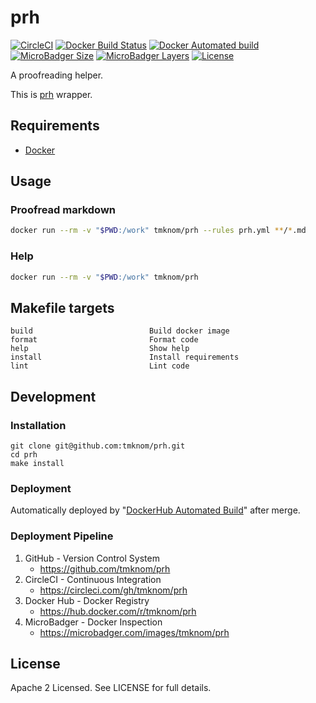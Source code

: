 # prh

[![CircleCI](https://circleci.com/gh/tmknom/prh.svg?style=svg)](https://circleci.com/gh/tmknom/prh)
[![Docker Build Status](https://img.shields.io/docker/build/tmknom/prh.svg)](https://hub.docker.com/r/tmknom/prh/builds/)
[![Docker Automated build](https://img.shields.io/docker/automated/tmknom/prh.svg)](https://hub.docker.com/r/tmknom/prh/)
[![MicroBadger Size](https://img.shields.io/microbadger/image-size/tmknom/prh.svg)](https://microbadger.com/images/tmknom/prh)
[![MicroBadger Layers](https://img.shields.io/microbadger/layers/tmknom/prh.svg)](https://microbadger.com/images/tmknom/prh)
[![License](https://img.shields.io/github/license/tmknom/prh.svg)](https://opensource.org/licenses/Apache-2.0)

A proofreading helper.

This is [prh](https://github.com/prh/prh) wrapper.

## Requirements

- [Docker](https://www.docker.com/)

## Usage

### Proofread markdown

```sh
docker run --rm -v "$PWD:/work" tmknom/prh --rules prh.yml **/*.md
```

### Help

```sh
docker run --rm -v "$PWD:/work" tmknom/prh
```

## Makefile targets

```text
build                          Build docker image
format                         Format code
help                           Show help
install                        Install requirements
lint                           Lint code
```

## Development

### Installation

```shell
git clone git@github.com:tmknom/prh.git
cd prh
make install
```

### Deployment

Automatically deployed by "[DockerHub Automated Build](https://docs.docker.com/docker-hub/builds/)" after merge.

### Deployment Pipeline

1. GitHub - Version Control System
   - <https://github.com/tmknom/prh>
2. CircleCI - Continuous Integration
   - <https://circleci.com/gh/tmknom/prh>
3. Docker Hub - Docker Registry
   - <https://hub.docker.com/r/tmknom/prh>
4. MicroBadger - Docker Inspection
   - <https://microbadger.com/images/tmknom/prh>

## License

Apache 2 Licensed. See LICENSE for full details.
